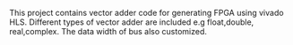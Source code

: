 This project contains vector adder code for generating FPGA using vivado HLS. 
Different types of vector adder are included e.g float,double, real,complex.
The data width of bus also customized.
